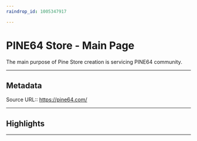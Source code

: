 ```yaml
---
raindrop_id: 1005347917

---
```


# PINE64 Store - Main Page
The main purpose of Pine Store creation is servicing PINE64 community.
___
## Metadata
Source URL:: https://pine64.com/


___
## Highlights
___